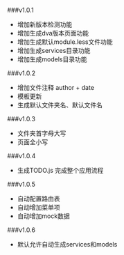 ###v1.0.1

- 增加新版本检测功能
- 增加生成dva版本页面功能
- 增加生成默认module.less文件功能
- 增加生成services目录功能
- 增加生成models目录功能

###v1.0.2

- 增加文件注释 author + date
- 模板更新
- 生成默认文件夹名、默认文件名

###v1.0.3

- 文件夹首字母大写
- 页面全小写

###v1.0.4

- 生成TODO.js 完成整个应用流程

###v1.0.5

- 自动配置路由表
- 自动增加菜单项
- 自动增加mock数据

###v1.0.6

- 默认允许自动生成services和models